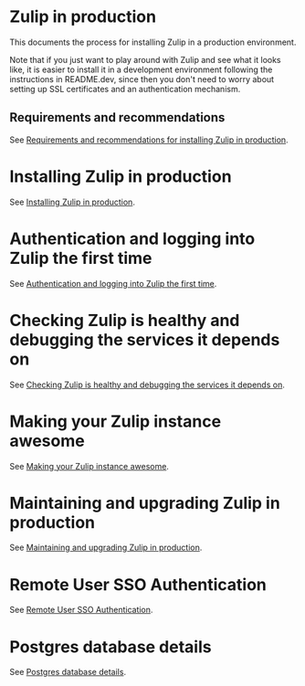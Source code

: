 Zulip in production
===================

This documents the process for installing Zulip in a production environment.

Note that if you just want to play around with Zulip and see what it
looks like, it is easier to install it in a development environment
following the instructions in README.dev, since then you don't need to
worry about setting up SSL certificates and an authentication mechanism.

## Requirements and recommendations

See [Requirements and recommendations for installing Zulip in
production](https://zulip.readthedocs.io/en/latest/prod-requirements.html).


Installing Zulip in production
==============================

See [Installing Zulip in production](https://zulip.readthedocs.io/en/latest/prod-install.html).

Authentication and logging into Zulip the first time
====================================================

See [Authentication and logging into Zulip the first time](https://zulip.readthedocs.io/en/latest/prod-auth-first-login.html).


Checking Zulip is healthy and debugging the services it depends on
==================================================================

See [Checking Zulip is healthy and debugging the services it depends on](https://zulip.readthedocs.io/en/latest/prod-health-check-debug.html).


Making your Zulip instance awesome
==================================

See [Making your Zulip instance
awesome](https://zulip.readthedocs.io/en/latest/prod-customize.html).


Maintaining and upgrading Zulip in production
=============================================

See [Maintaining and upgrading Zulip in production](https://zulip.readthedocs.io/en/latest/prod-maintain-secure-upgrade.html).


Remote User SSO Authentication
==============================

See [Remote User SSO Authentication](https://zulip.readthedocs.io/en/latest/prod-remote-user-sso-auth.html).


Postgres database details
=========================

See [Postgres database details](https://zulip.readthedocs.io/en/latest/prod-postgres.html).
